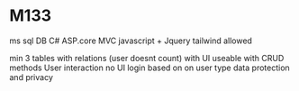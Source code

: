 # M133

ms sql DB
C# ASP.core MVC
javascript + Jquery
tailwind allowed

min 3 tables with relations (user doesnt count) with UI
	useable with CRUD methods
User interaction no UI
	login based on on user type
data protection and privacy
